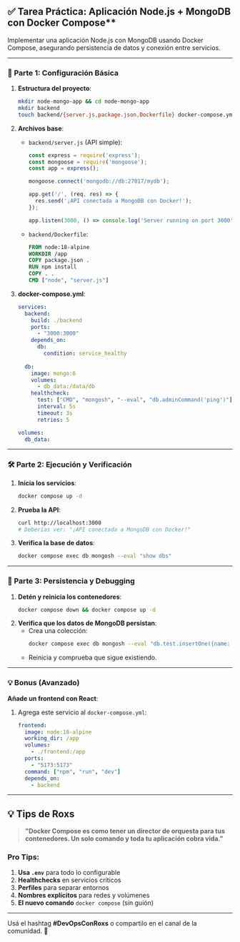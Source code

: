 ## ✅ Tarea Práctica: Aplicación Node.js + MongoDB con Docker Compose**  

Implementar una aplicación Node.js con MongoDB usando Docker Compose, asegurando persistencia de datos y conexión entre servicios.  

---

### **📌 Parte 1: Configuración Básica**  
1. **Estructura del proyecto**:  
   ```bash
   mkdir node-mongo-app && cd node-mongo-app
   mkdir backend
   touch backend/{server.js,package.json,Dockerfile} docker-compose.yml
   ```

2. **Archivos base**:  
   - `backend/server.js` (API simple):  
     ```javascript
     const express = require('express');
     const mongoose = require('mongoose');
     const app = express();
     
     mongoose.connect('mongodb://db:27017/mydb');
     
     app.get('/', (req, res) => {
       res.send('¡API conectada a MongoDB con Docker!');
     });
     
     app.listen(3000, () => console.log('Server running on port 3000'));
     ```
   - `backend/Dockerfile`:  
     ```dockerfile
     FROM node:18-alpine
     WORKDIR /app
     COPY package.json .
     RUN npm install
     COPY . .
     CMD ["node", "server.js"]
     ```

3. **docker-compose.yml**:  
   ```yaml
   services:
     backend:
       build: ./backend
       ports:
         - "3000:3000"
       depends_on:
         db:
           condition: service_healthy
     
     db:
       image: mongo:6
       volumes:
         - db_data:/data/db
       healthcheck:
         test: ["CMD", "mongosh", "--eval", "db.adminCommand('ping')"]
         interval: 5s
         timeout: 3s
         retries: 5
   
   volumes:
     db_data:
   ```

---

### **🛠️ Parte 2: Ejecución y Verificación**  
1. **Inicia los servicios**:  
   ```bash
   docker compose up -d
   ```
2. **Prueba la API**:  
   ```bash
   curl http://localhost:3000
   # Deberías ver: "¡API conectada a MongoDB con Docker!"
   ```
3. **Verifica la base de datos**:  
   ```bash
   docker compose exec db mongosh --eval "show dbs"
   ```

---

### **🔐 Parte 3: Persistencia y Debugging**  
1. **Detén y reinicia los contenedores**:  
   ```bash
   docker compose down && docker compose up -d
   ```
2. **Verifica que los datos de MongoDB persistan**:  
   - Crea una colección:  
     ```bash
     docker compose exec db mongosh --eval "db.test.insertOne({name: 'Ejemplo'})"
     ```
   - Reinicia y comprueba que sigue existiendo.  

---

### **💡 Bonus (Avanzado)**  
**Añade un frontend con React**:  
1. Agrega este servicio al `docker-compose.yml`:  
   ```yaml
   frontend:
     image: node:18-alpine
     working_dir: /app
     volumes:
       - ./frontend:/app
     ports:
       - "5173:5173"
     command: ["npm", "run", "dev"]
     depends_on:
       - backend
   ```


---

## 💡 Tips de Roxs 

> **"Docker Compose es como tener un director de orquesta para tus contenedores. Un solo comando y toda tu aplicación cobra vida."**

### Pro Tips:
1. **Usa `.env`** para todo lo configurable
2. **Healthchecks** en servicios críticos
3. **Perfiles** para separar entornos
4. **Nombres explícitos** para redes y volúmenes
5. **El nuevo comando** `docker compose` (sin guión)

---

Usá el hashtag **#DevOpsConRoxs** o compartilo en el canal de la comunidad. 🎯

